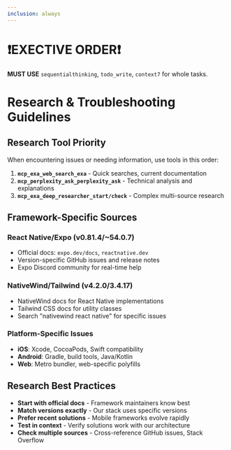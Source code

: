 ```yaml
---
inclusion: always
---
```


# ❗EXECTIVE ORDER❗

**MUST USE** `sequentialthinking`, `todo_write`, `context7` for whole tasks.

# Research & Troubleshooting Guidelines

## Research Tool Priority

When encountering issues or needing information, use tools in this order:

1. **`mcp_exa_web_search_exa`** - Quick searches, current documentation
2. **`mcp_perplexity_ask_perplexity_ask`** - Technical analysis and explanations
3. **`mcp_exa_deep_researcher_start/check`** - Complex multi-source research

## Framework-Specific Sources

### React Native/Expo (v0.81.4/~54.0.7)

- Official docs: `expo.dev/docs`, `reactnative.dev`
- Version-specific GitHub issues and release notes
- Expo Discord community for real-time help

### NativeWind/Tailwind (v4.2.0/3.4.17)

- NativeWind docs for React Native implementations
- Tailwind CSS docs for utility classes
- Search "nativewind react native" for specific issues

### Platform-Specific Issues

- **iOS**: Xcode, CocoaPods, Swift compatibility
- **Android**: Gradle, build tools, Java/Kotlin
- **Web**: Metro bundler, web-specific polyfills

## Research Best Practices

- **Start with official docs** - Framework maintainers know best
- **Match versions exactly** - Our stack uses specific versions
- **Prefer recent solutions** - Mobile frameworks evolve rapidly
- **Test in context** - Verify solutions work with our architecture
- **Check multiple sources** - Cross-reference GitHub issues, Stack Overflow

